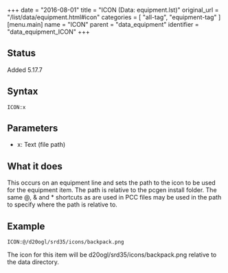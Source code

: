 +++
date = "2016-08-01"
title = "ICON (Data: equipment.lst)"
original_url = "/list/data/equipment.html#icon"
categories = [ "all-tag", "equipment-tag" ]
[menu.main]
    name = "ICON"
    parent = "data_equipment"
    identifier = "data_equipment_ICON"
+++

## Status

Added 5.17.7

## Syntax

`ICON:x`

## Parameters

-   x: Text (file path)



What it does
------------

This occurs on an equipment line and sets the path to the icon to be
used for the equipment item. The path is relative to the pcgen install
folder. The same @, & and \* shortcuts as are used in PCC files may be
used in the path to specify where the path is relative to.

Example
-------

`ICON:@/d20ogl/srd35/icons/backpack.png`

The icon for this item will be d20ogl/srd35/icons/backpack.png relative
to the data directory.

